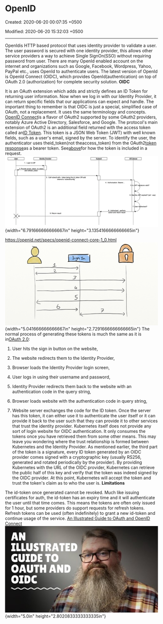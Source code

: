 # OpenID

Created: 2020-06-20 00:07:35 +0500

Modified: 2020-06-20 15:32:03 +0500

---

OpenIdis HTTP based protocol that uses identity provider to validate a user. The user password is secured with one identity provider, this allows other service providers a way to achieve Single SignOn(SSO) without requiring password from user. There are many OpenId enabled account on the internet and organizations such as Google, Facebook, Wordpress, Yahoo, PayPal etc., uses OpenId to authenticate users. The latest version of OpenId is OpenId Connect (OIDC), which provides OpenId(authentication) on top of OAuth 2.0 (authorization) for complete security solution.
**OIDC**

It is an OAuth extension which adds and strictly defines an ID Token for returning user information. Now when we log in with our Identity Provider, it can return specific fields that our applications can expect and handle. The important thing to remember is that OIDC is just a special, simplified case of OAuth, not a replacement. It uses the same terminology and concepts.
[OpenID Connect](https://openid.net/connect/)is a flavor of OAuth2 supported by some OAuth2 providers, notably Azure Active Directory, Salesforce, and Google. The protocol's main extension of OAuth2 is an additional field returned with the access token called an[ID Token](https://openid.net/specs/openid-connect-core-1_0.html#IDToken). This token is a JSON Web Token (JWT) with well known fields, such as a user's email, signed by the server.
To identify the user, the authenticator uses theid_token(not theaccess_token) from the OAuth2[token response](https://openid.net/specs/openid-connect-core-1_0.html#TokenResponse)as a bearer token. See[above](https://kubernetes.io/docs/reference/access-authn-authz/authentication/#putting-a-bearer-token-in-a-request)for how the token is included in a request.
![](media/Authentication_OpenID-image1.png){width="6.791666666666667in" height="3.1354166666666665in"}

<https://openid.net/specs/openid-connect-core-1_0.html>
![](media/Authentication_OpenID-image2.png){width="5.041666666666667in" height="2.7291666666666665in"}
The normal process of generating these tokens is much the same as it is in[OAuth 2.0](https://oauth.net/2/):

1.  User hits the sign in button on the website,

2.  The website redirects them to the Identity Provider,

3.  Browser loads the Identity Provider login screen,

4.  User logs in using their username and password,

5.  Identity Provider redirects them back to the website with an authentication code in the query string,

6.  Browser loads website with the authentication code in query string,

7.  Website server exchanges the code for the ID token.
Once the server has this token, it can either use it to authenticate the user itself or it can provide it back to the user such that they can provide it to other services that trust the identity provider.
Kubernetes itself does not provide any sort of login website for OIDC authentication. It only consumes the tokens once you have retrieved them from some other means. This may leave you wondering where the trust relationship is formed between Kubernetes and the Identity Provider.
As mentioned earlier, the third part of the token is a signature, every ID token generated by an OIDC provider comes signed with a cryptographic key (usually RS256, generated and rotated periodically by the provider). By providing Kubernetes with the URL of the OIDC provider, Kubernetes can retrieve the public half of this key and verify that the token was indeed signed by the OIDC provider. At this point, Kubernetes will accept the token and trust the token's claim as to who the user is.
**Limitations**

The id-token once generated cannot be revoked. Much like issuing certificates for auth, the id-token has an expiry time and it will authenticate the user until that time comes. This means the tokens are often only issued for 1 hour, but some providers do support requests for refresh tokens. Refresh tokens can be used (often indefinitely) to grant a new id-token and continue usage of the service.
[An Illustrated Guide to OAuth and OpenID Connect](https://www.youtube.com/watch?v=t18YB3xDfXI)
![](media/Authentication_OpenID-image3.jpg){width="5.0in" height="2.8020833333333335in"}
